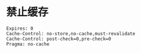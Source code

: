 # 禁止缓存

``` header
Expires: 0
Cache-Control: no-store,no-cache,must-revalidate
Cache-Control: post-check=0,pre-check=0
Pragma: no-cache
```
